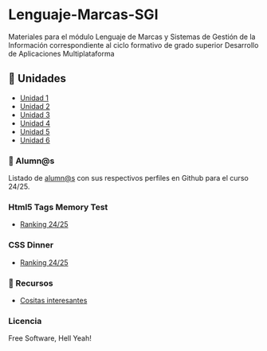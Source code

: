 # Lenguaje-Marcas-SGI

Materiales para el módulo Lenguaje de Marcas y Sistemas de Gestión de la Información correspondiente al ciclo formativo de grado superior Desarrollo de Aplicaciones Multiplataforma

## :blue_book: Unidades

* [Unidad 1](Unidad01)
* [Unidad 2](Unidad02)
* [Unidad 3](Unidad03)
* [Unidad 4](Unidad04)
* [Unidad 5](Unidad05)
* [Unidad 6](Unidad06)

### :space_invader: Alumn@s

Listado de [alumn@s](queridos-alumnos.md) con sus respectivos perfiles en Github para el curso 24/25.

### Html5 Tags Memory Test

* [Ranking 24/25](tag-test.md)

### CSS Dinner

* [Ranking 24/25](css-dinner.md)

### :link: Recursos

* [Cositas interesantes](cositas.md)

### Licencia

Free Software, Hell Yeah!
